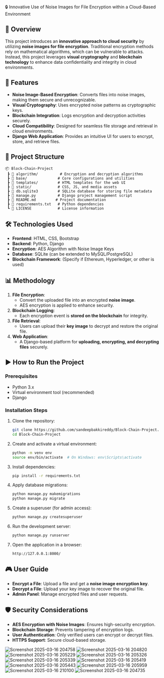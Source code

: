  🔒 Innovative Use of Noise Images for File Encryption within a Cloud-Based Environment

## 📌 Overview  
This project introduces an **innovative approach to cloud security** by utilizing **noise images for file encryption**. Traditional encryption methods rely on mathematical algorithms, which can be vulnerable to attacks. Instead, this project leverages **visual cryptography** and **blockchain technology** to enhance data confidentiality and integrity in cloud environments.  

## 🚀 Features  
- **Noise Image-Based Encryption**: Converts files into noise images, making them secure and unrecognizable.  
- **Visual Cryptography**: Uses encrypted noise patterns as cryptographic keys.  
- **Blockchain Integration**: Logs encryption and decryption activities securely.  
- **Cloud Compatibility**: Designed for seamless file storage and retrieval in cloud environments.  
- **Django Web Application**: Provides an intuitive UI for users to encrypt, store, and retrieve files.  

## 📂 Project Structure  
```
📦 Block-Chain-Project
 ┣ 📂 algorithm/          # Encryption and decryption algorithms
 ┣ 📂 base/              # Core configurations and utilities
 ┣ 📂 templates/         # HTML templates for the web UI
 ┣ 📂 static/            # CSS, JS, and media assets
 ┣ 📜 db.sqlite3         # SQLite database for storing file metadata
 ┣ 📜 manage.py          # Django project management script
 ┣ 📜 README.md         # Project documentation
 ┣ 📜 requirements.txt   # Python dependencies
 ┗ 📜 LICENSE            # License information
```

## 🛠️ Technologies Used  
- **Frontend**: HTML, CSS, Bootstrap  
- **Backend**: Python, Django  
- **Encryption**: AES Algorithm with Noise Image Keys  
- **Database**: SQLite (can be extended to MySQL/PostgreSQL)  
- **Blockchain Framework**: (Specify if Ethereum, Hyperledger, or other is used)  

## 📊 Methodology  
1. **File Encryption**:  
   - Convert the uploaded file into an encrypted **noise image**.  
   - AES encryption is applied to enhance security.  
2. **Blockchain Logging**:  
   - Each encryption event is **stored on the blockchain** for integrity.  
3. **File Retrieval**:  
   - Users can upload their **key image** to decrypt and restore the original file.  
4. **Web Application**:  
   - A Django-based platform for **uploading, encrypting, and decrypting files** securely.  

## ▶️ How to Run the Project  

### Prerequisites  
- Python 3.x  
- Virtual environment tool (recommended)  
- Django  

### Installation Steps  
1. Clone the repository:  
   ```sh
   git clone https://github.com/sandeepbakkireddy/Block-Chain-Project.git
   cd Block-Chain-Project
   ```
2. Create and activate a virtual environment:  
   ```sh
   python -m venv env
   source env/bin/activate  # On Windows: env\Scripts\activate
   ```
3. Install dependencies:  
   ```sh
   pip install -r requirements.txt
   ```
4. Apply database migrations:  
   ```sh
   python manage.py makemigrations
   python manage.py migrate
   ```
5. Create a superuser (for admin access):  
   ```sh
   python manage.py createsuperuser
   ```
6. Run the development server:  
   ```sh
   python manage.py runserver
   ```
7. Open the application in a browser:  
   ```
   http://127.0.0.1:8000/
   ```

## 🎮 User Guide  
- **Encrypt a File**: Upload a file and get a **noise image encryption key**.  
- **Decrypt a File**: Upload your key image to recover the original file.  
- **Admin Panel**: Manage encrypted files and user requests.  

## 🛡️ Security Considerations  
- **AES Encryption with Noise Images**: Ensures high-security encryption.  
- **Blockchain Storage**: Prevents tampering of encryption logs.  
- **User Authentication**: Only verified users can encrypt or decrypt files.  
- **HTTPS Support**: Secure cloud-based storage.  



![Screenshot 2025-03-16 204758](https://github.com/user-attachments/assets/308d5b78-6236-4ca5-a9b3-edbb78c9ec3b)
![Screenshot 2025-03-16 204820](https://github.com/user-attachments/assets/beda5b97-28bd-4c25-800b-a3dc0b65ada5)
![Screenshot 2025-03-16 205229](https://github.com/user-attachments/assets/8487c070-b3b8-466d-a23a-6de30aefd264)
![Screenshot 2025-03-16 205326](https://github.com/user-attachments/assets/523bbd29-8740-4c3c-ba61-7b65d19c0372)
![Screenshot 2025-03-16 205339](https://github.com/user-attachments/assets/658c109c-7d5a-4bfc-9073-4bf6f14f8234)
![Screenshot 2025-03-16 205419](https://github.com/user-attachments/assets/1604d54d-48f2-48a5-9a9b-a7c73230e719)
![Screenshot 2025-03-16 205443](https://github.com/user-attachments/assets/9cc72b87-b02f-4b8a-8e79-aa19855f13e5)
![Screenshot 2025-03-16 205959](https://github.com/user-attachments/assets/62b6fabd-90d8-4b2a-bbef-87bf67bb10a4)
![Screenshot 2025-03-16 210100](https://github.com/user-attachments/assets/533920ae-84ba-464c-8e1d-77e4e89c2b0c)
![Screenshot 2025-03-16 204735](https://github.com/user-attachments/assets/7450f913-a63d-42c8-bab9-05fa3daf1bb3)
